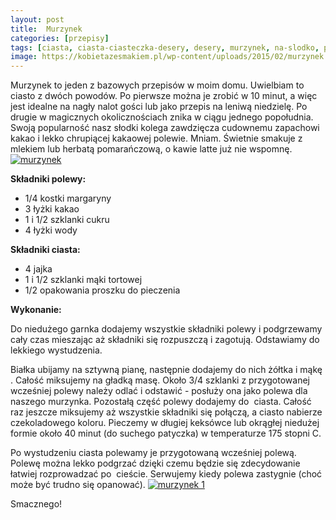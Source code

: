```yaml
---
layout: post
title:  Murzynek
categories: [przepisy]
tags: [ciasta, ciasta-ciasteczka-desery, desery, murzynek, na-slodko, przepisy]
image: https://kobietazesmakiem.pl/wp-content/uploads/2015/02/murzynek.jpg
---
```

Murzynek to jeden z bazowych przepisów w moim domu. Uwielbiam to ciasto z dwóch powodów. Po pierwsze można je zrobić w 10 minut, a więc jest idealne na nagły nalot gości lub jako przepis na leniwą niedzielę. Po drugie w magicznych okolicznościach znika w ciągu jednego popołudnia. Swoją popularność nasz słodki kolega zawdzięcza cudownemu zapachowi kakao i lekko chrupiącej kakaowej polewie. Mniam. Świetnie smakuje z mlekiem lub herbatą pomarańczową, o kawie latte już nie wspomnę.
[![murzynek](http://kobieta-ze-smakiem.pl/wp-content/uploads/2015/02/murzynek-222x300.jpg)](http://kobieta-ze-smakiem.pl/wp-content/uploads/2015/02/murzynek.jpg)



**Składniki polewy:**
* 1/4 kostki margaryny
* 3 łyżki kakao
* 1 i 1/2 szklanki cukru
* 4 łyżki wody


**Składniki ciasta:**
* 4 jajka
* 1 i 1/2 szklanki mąki tortowej
* 1/2 opakowania proszku do pieczenia


**Wykonanie:**

Do niedużego garnka dodajemy wszystkie składniki polewy i podgrzewamy cały czas mieszając aż składniki się rozpuszczą i zagotują. Odstawiamy do lekkiego wystudzenia.

Białka ubijamy na sztywną pianę, następnie dodajemy do nich żółtka i mąkę . Całość miksujemy na gładką masę. Około 3/4 szklanki z przygotowanej wcześniej polewy należy odlać i odstawić - posłuży ona jako polewa dla naszego murzynka. Pozostałą część polewy dodajemy do  ciasta. Całość raz jeszcze miksujemy aż wszystkie składniki się połączą, a ciasto nabierze czekoladowego koloru. Pieczemy w długiej keksówce lub okrągłej niedużej formie około 40 minut (do suchego patyczka) w temperaturze 175 stopni C.

Po wystudzeniu ciasta polewamy je przygotowaną wcześniej polewą. Polewę można lekko podgrzać dzięki czemu będzie się zdecydowanie łatwiej rozprowadzać po  cieście. Serwujemy kiedy polewa zastygnie (choć może być trudno się opanować).
[![murzynek 1](http://kobieta-ze-smakiem.pl/wp-content/uploads/2015/02/murzynek-1-300x222.jpg)](http://kobieta-ze-smakiem.pl/wp-content/uploads/2015/02/murzynek-1.jpg)


Smacznego!
    